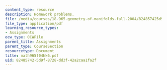 ```yaml
---
content_type: resource
description: Homework problems.
file: /media/courses/18-965-geometry-of-manifolds-fall-2004/824857425d9f8728dd3f42a2caa1fa2f_math965f04hk6.pdf
file_type: application/pdf
learning_resource_types:
- Assignments
ocw_type: OCWFile
parent_title: Assignments
parent_type: CourseSection
resourcetype: Document
title: math965f04hk6.pdf
uid: 82485742-5d9f-8728-dd3f-42a2caa1fa2f
---
```

